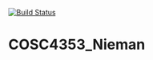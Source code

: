 [![Build Status](https://travis-ci.org/knknieman/COSC4353_Nieman.svg?branch=master)](https://travis-ci.org/knknieman/COSC4353_Nieman)


# COSC4353_Nieman
